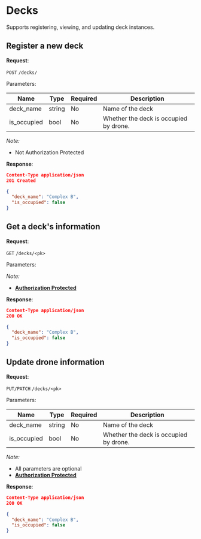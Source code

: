 # Decks
Supports registering, viewing, and updating deck instances.

## Register a new deck

**Request**:

`POST` `/decks/`

Parameters:

Name             | Type   | Required | Description
-----------------|--------|----------|------------
deck_name        | string | No       | Name of the deck
is_occupied      | bool   | No       | Whether the deck is occupied by drone.

*Note:*

- Not Authorization Protected

**Response**:

```json
Content-Type application/json
201 Created

{
  "deck_name": "Complex B",
  "is_occupied": false
}
```

## Get a deck's information

**Request**:

`GET` `/decks/<pk>`

Parameters:

*Note:*

- **[Authorization Protected](authentication.md)**

**Response**:

```json
Content-Type application/json
200 OK

{
  "deck_name": "Complex B",
  "is_occupied": false
}
```


## Update drone information

**Request**:

`PUT/PATCH` `/decks/<pk>`

Parameters:

Name             | Type   | Required | Description
-----------------|--------|----------|------------
deck_name        | string | No       | Name of the deck
is_occupied      | bool   | No       | Whether the deck is occupied by drone.


*Note:*

- All parameters are optional
- **[Authorization Protected](authentication.md)**

**Response**:

```json
Content-Type application/json
200 OK

{
  "deck_name": "Complex B",
  "is_occupied": false
}
```
